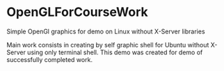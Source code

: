 # OpenGLForCourseWork
Simple OpenGl graphics for demo on Linux without X-Server libraries

Main work consists in creating by self graphic shell for Ubuntu without X-Server using only terminal shell. This demo was created for demo of successfully completed work.
